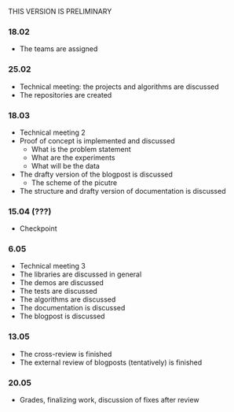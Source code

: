 THIS VERSION IS PRELIMINARY

### 18.02
* The teams are assigned

### 25.02
* Technical meeting: the projects and algorithms are discussed
* The repositories are created
  
### 18.03
* Technical meeting 2
* Proof of concept is implemented and discussed
  * What is the problem statement
  * What are the experiments
  * What will be the data  
* The drafty version of the blogpost is discussed
  * The scheme of the picutre   
* The structure and drafty version of documentation is discussed

### 15.04 (???)
  * Checkpoint


### 6.05
* Technical meeting 3
* The libraries are discussed in general
* The demos are discussed
* The tests are discussed
* The algorithms are discussed
* The documentation is discussed
* The blogpost is discussed

### 13.05
* The cross-review is finished
* The external review of blogposts (tentatively) is finished
  
### 20.05
* Grades, finalizing work, discussion of fixes after review
